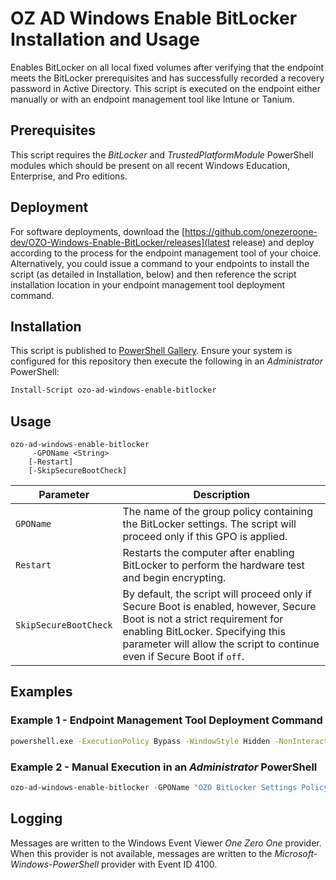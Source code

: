 # OZ AD Windows Enable BitLocker Installation and Usage
Enables BitLocker on all local fixed volumes after verifying that the endpoint meets the BitLocker prerequisites and has successfully recorded a recovery password in Active Directory. This script is executed on the endpoint either manually or with an endpoint management tool like Intune or Tanium.

## Prerequisites
This script requires the _BitLocker_ and _TrustedPlatformModule_ PowerShell modules which should be present on all recent Windows Education, Enterprise, and Pro editions.

## Deployment
For software deployments, download the [https://github.com/onezeroone-dev/OZO-Windows-Enable-BitLocker/releases](latest release) and deploy according to the process for the endpoint management tool of your choice. Alternatively, you could issue a command to your endpoints to install the script (as detailed in Installation, below) and then reference the script installation location in your endpoint management tool deployment command.

## Installation
This script is published to [PowerShell Gallery](https://learn.microsoft.com/en-us/powershell/scripting/gallery/overview?view=powershell-5.1). Ensure your system is configured for this repository then execute the following in an _Administrator_ PowerShell:

```powershell
Install-Script ozo-ad-windows-enable-bitlocker
```

## Usage
```
ozo-ad-windows-enable-bitlocker
     -GPOName <String>
    [-Restart]
    [-SkipSecureBootCheck]
```

| Parameter | Description |
| ------ | ------ |
|`GPOName`|The name of the group policy containing the BitLocker settings. The script will proceed only if this GPO is applied.|
|`Restart`|Restarts the computer after enabling BitLocker to perform the hardware test and begin encrypting.|
|`SkipSecureBootCheck`|By default, the script will proceed only if Secure Boot is enabled, however, Secure Boot is not a strict requirement for enabling BitLocker. Specifying this parameter will allow the script to continue even if Secure Boot if `off`.|

## Examples
### Example 1 - Endpoint Management Tool Deployment Command
```cmd
powershell.exe -ExecutionPolicy Bypass -WindowStyle Hidden -NonInteractive -NoProfile -File ozo-ad-windows-enable-bitlocker.ps1 -GPOName "OZO BitLocker Settings Policy" -SkipSecureBootCheck
```
### Example 2 - Manual Execution in an _Administrator_ PowerShell
```powershell
ozo-ad-windows-enable-bitlocker -GPOName "OZO BitLocker Settings Policy" -Restart
```

## Logging
Messages are written to the Windows Event Viewer _One Zero One_ provider. When this provider is not available, messages are written to the _Microsoft-Windows-PowerShell_ provider with Event ID 4100.
